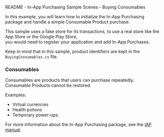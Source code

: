 README - In-App Purchasing Sample Scenes - Buying Consumables

In this example, you will learn how to initialize the In-App Purchasing package and handle a simple Consumable Product purchase.

This sample uses a fake store for its transactions, to use a real store like the App Store or the Google Play Store,  
you would need to register your application and add In-App Purchases. 
 
Keep in mind that in this sample, product identifiers are kept in the `BuyingConsumables.cs` file.


### Consumables
Consumables are products that users can purchase repeatedly. Consumable Products cannot be restored.

Examples:
* Virtual currencies
* Health potions
* Temporary power-ups.

For more information about the In-App Purchasing package, see the [IAP manual](https://docs.unity.com/ugs/en-us/manual/iap/manual/overview).
